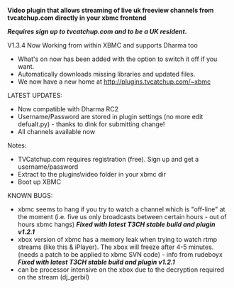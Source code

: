 **Video plugin that allows streaming of live uk freeview channels from tvcatchup.com directly in your xbmc frontend**

**_Requires sign up to tvcatchup.com and to be a UK resident._**

V1.3.4
Now Working from within XBMC and supports Dharma too
  * What's on now has been added with the option to switch it off if you want.
  * Automatically downloads missing libraries and updated files.
  * We now have a new home at http://plugins.tvcatchup.com/~xbmc

LATEST UPDATES:
  * Now compatible with Dharma RC2
  * Username/Password are stored in plugin settings (no more edit defualt.py) - thanks to dink for submitting change!
  * All channels available now

Notes:
  * TVCatchup.com requires registration (free). Sign up and get a username/password
  * Extract to the plugins\video folder in your xbmc dir
  * Boot up XBMC

KNOWN BUGS:
  * xbmc seems to hang if you try to watch a channel which is "off-line" at the moment (i.e. five us only broadcasts between certain hours - out of hours xbmc hangs) **_Fixed with latest T3CH stable build and plugin v1.2.1_**
  * xbox version of xbmc has a memory leak when trying to watch rtmp streams (like this & iPlayer). The xbox will freeze after 4-5 minutes. (needs a patch to be applied to xbmc SVN code) - info from rudeboyx **_Fixed with latest T3CH stable build and plugin v1.2.1_**
  * can be processor intensive on the xbox due to the decryption required on the stream (dj\_gerbil)
